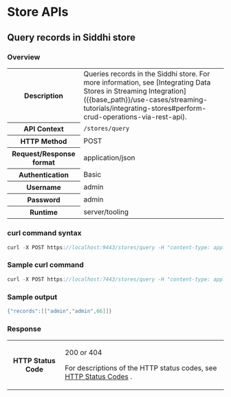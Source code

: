 # Store APIs

## Query records in Siddhi store

### Overview

<table>
<tbody>
<tr class="odd">
<th>Description</th>
<td>Queries records in the Siddhi store. For more information, see [Integrating Data Stores in Streaming Integration]({{base_path}}/use-cases/streaming-tutorials/integrating-stores#perform-crud-operations-via-rest-api).</td>
</tr>
<tr class="even">
<th>API Context</th>
<td><code>/stores/query</code></td>
</tr>
<tr class="odd">
<th>HTTP Method</th>
<td>POST</td>
</tr>
<tr class="even">
<th>Request/Response format</th>
<td>application/json</td>
</tr>
<tr class="odd">
<th>Authentication</th>
<td>Basic</td>
</tr>
<tr class="even">
<th>Username</th>
<td>admin</td>
</tr>
<tr class="odd">
<th>Password</th>
<td>admin</td>
</tr>
<tr class="even">
<th>Runtime</th>
<td>server/tooling</td>
</tr>
</tbody>
</table>

### curl command syntax

``` java
curl -X POST https://localhost:9443/stores/query -H "content-type: application/json" -u "admin:admin" -d '{"appName" : "AggregationTest", "query" : "from stockAggregation select *" }' -k
```

### Sample curl command

``` java
curl -X POST https://localhost:7443/stores/query -H "content-type: application/json" -u "admin:admin" -d '{"appName" : "ApiRequestSummary", "query" : "from API_REQUEST_SUMMARY within 1586249325000L, 1586335725000L per \"days\" select userId, apiPublisher, sum(totalRequestCount) as net_total_requests group by userId, apiPublisher order by net_total_requests DESC;" }' -k
```

### Sample output

``` java
{"records":[["admin","admin",66]]}
```

### Response

<table>
<tbody>
<tr class="odd">
<th>HTTP Status Code</th>
<td><p>200 or 404</p>
<p>For descriptions of the HTTP status codes, see <a href="https://ei.docs.wso2.com/en/latest/streaming-integrator/ref/hTTP-Status-Codes/">HTTP Status Codes</a> .</p></td>
</tr>
</tbody>
</table>

